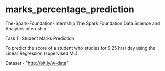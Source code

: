 # marks_percentage_prediction
The-Spark-Foundation-Internship
The Spark Foundation Data Science and Analytics internship

Task 1 : Student Marks Prediction

To predict the score of a student who studies for 9.25 hrs/ day using the Linear Regression (supervised ML).

Dataset - "http://bit.ly/w-data"
